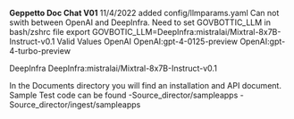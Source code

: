 **Geppetto Doc Chat V01**
11/4/2022 added  config/llmparams.yaml Can not swith between OpenAI and DeepInfra. 
Need to set GOVBOTTIC_LLM in bash/zshrc file
export GOVBOTIC_LLM=DeepInfra:mistralai/Mixtral-8x7B-Instruct-v0.1
Valid Values
OpenAI
OpenAI:gpt-4-0125-preview
OpenAI:gpt-4-turbo-preview

DeepInfra
DeepInfra:mistralai/Mixtral-8x7B-Instruct-v0.1

In the Documents directory you will find an installation and API document.
Sample Test code can be found
-Source_director/sampleapps
-Source_director/ingest/sampleapps
